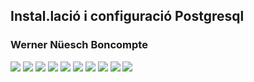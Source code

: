 ## Instal.lació i configuració Postgresql ##
### Werner Nüesch Boncompte ###

![](images/Selecció_181.png)
![](images/Selecció_182.png)
![](images/Selecció_183.png)
![](images/Selecció_184.png)
![](images/Selecció_185.png)
![](images/Selecció_186.png)
![](images/Selecció_187.png)
![](images/Selecció_188.png)
![](images/Selecció_189.png)
![](images/Selecció_190.png)
